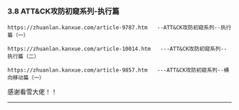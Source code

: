 ### 3.8 ATT&CK攻防初窥系列-执行篇

    https://zhuanlan.kanxue.com/article-9787.htm   --ATT&CK攻防初窥系列--执行篇（一）
    
    https://zhuanlan.kanxue.com/article-10014.htm   ---ATT&CK攻防初窥系列--执行篇（二）
    
    https://zhuanlan.kanxue.com/article-9857.htm   ---ATT&CK攻防初窥系列--横向移动篇（一）
    
        

感谢看雪大佬！！

* * *